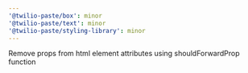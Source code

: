 ```yaml
---
'@twilio-paste/box': minor
'@twilio-paste/text': minor
'@twilio-paste/styling-library': minor
---
```


Remove props from html element attributes using shouldForwardProp function
